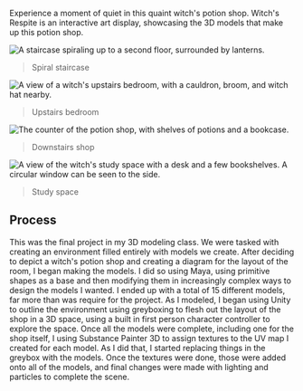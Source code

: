 Experience a moment of quiet in this quaint witch's potion shop. Witch's Respite is an interactive art display, showcasing the 3D models that make up this potion shop.

![A staircase spiraling up to a second floor, surrounded by lanterns.](/conf/projects/WitchsRespite/WR_Staircase.png "Up and up")

> Spiral staircase

![A view of a witch's upstairs bedroom, with a cauldron, broom, and witch hat nearby.](/conf/projects/WitchsRespite/WR_Bedroom.png "So sleepy... ZzZzZ")

> Upstairs bedroom

![The counter of the potion shop, with shelves of potions and a bookcase.](/conf/projects/WitchsRespite/WR_PotionShop.png "Find everything you need?")

> Downstairs shop

![A view of the witch's study space with a desk and a few bookshelves. A circular window can be seen to the side.](/conf/projects/WitchsRespite/WR_Study.png "Time for a bit of reading.")

> Study space

## Process

This was the final project in my 3D modeling class. We were tasked with creating an environment filled entirely with models we create. After deciding to depict a witch's potion shop and creating a diagram for the layout of the room, I began making the models. I did so using Maya, using primitive shapes as a base and then modifying them in increasingly complex ways to design the models I wanted. I ended up with a total of 15 different models, far more than was require for the project. As I modeled, I began using Unity to outline the environment using greyboxing to flesh out the layout of the shop in a 3D space, using a built in first person character controller to explore the space. Once all the models were complete, including one for the shop itself, I using Substance Painter 3D to assign textures to the UV map I created for each model. As I did that, I started replacing things in the greybox with the models. Once the textures were done, those were added onto all of the models, and final changes were made with lighting and particles to complete the scene.